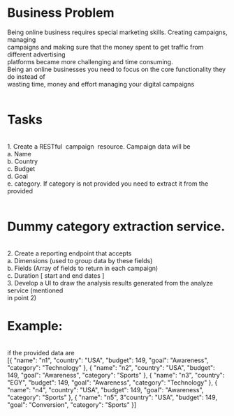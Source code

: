 # Business Problem
Being online business requires special marketing skills. Creating campaigns, managing
</br>
campaigns and making sure that the money spent to get traffic from different advertising
</br>
platforms became more challenging and time consuming.
</br>
Being an online businesses you need to focus on the core functionality they do instead of
</br>
wasting time, money and effort managing your digital campaigns
</br></br>

# Tasks
</br>
1. Create a RESTful ​ campaign ​ resource. Campaign data will be
</br>
a. Name
</br>
b. Country
</br>
c. Budget
</br>
d. Goal
</br>
e. category. If category is not provided you need to extract it from the provided
</br></br>

# Dummy category extraction service.
</br>
2. Create a reporting endpoint that accepts
</br>
a. Dimensions​ (used to group data by these fields)
</br>
b. Fields​ (Array of fields to return in each campaign)
</br>
c. Duration [​ start and end dates​ ]
</br>
3. Develop a UI to draw the analysis results generated from the analyze service (mentioned
</br>
in point 2)
</br>

# Example: 
</br>
if the provided data are
</br>
[{
"name": "n1",
"country": "USA",
"budget": 149,
"goal": "Awareness",
"category": "Technology"
}, {
"name": "n2",
"country": "USA",
"budget": 149,
"goal": "Awareness",
"category": "Sports"
}, {
"name": "n3",
"country": "EGY",
"budget": 149,
"goal": "Awareness",
"category": "Technology"
}, {
"name": "n4",
"country": "USA",
"budget": 149,
"goal": "Awareness",
"category": "Sports"
}, {
"name": "n5",
3"country": "USA",
"budget": 149,
"goal": "Conversion",
"category": "Sports"
}]


